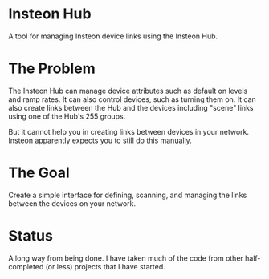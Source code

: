 # Insteon Hub
A tool for managing Insteon device links using the Insteon Hub.

# The Problem
The Insteon Hub can manage device attributes such as default on levels and ramp rates.  It can also control devices, such as turning them on. It can also create links between the Hub and the devices including "scene" links using one of the Hub's 255 groups.

But it cannot help you in creating links between devices in your network.  Insteon apparently expects you to still do this manually. 

# The Goal
Create a simple interface for defining, scanning, and managing the links between the devices on your network.

# Status
A long way from being done.  I have taken much of the code from other half-completed (or less) projects that I have started. 
